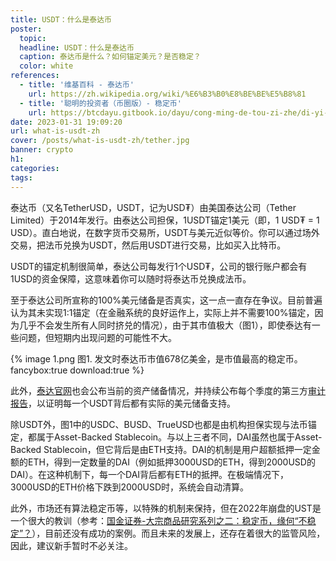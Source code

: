 ```yaml
---
title: USDT：什么是泰达币
poster:
  topic: 
  headline: USDT：什么是泰达币
  caption: 泰达币是什么？如何锚定美元？是否稳定？
  color: white
references:
  - title: '维基百科 - 泰达币'
    url: https://zh.wikipedia.org/wiki/%E6%B3%B0%E8%BE%BE%E5%B8%81
  - title: '聪明的投资者（币圈版）- 稳定币'
    url: https://btcdayu.gitbook.io/dayu/cong-ming-de-tou-zi-zhe/di-yi-zhang-tou-zi-yu-tou-ji/2.-cang-wei-guan-li-he-bao-ben-zhuan-xi
date: 2023-01-31 19:09:20
url: what-is-usdt-zh
cover: /posts/what-is-usdt-zh/tether.jpg
banner: crypto
h1:
categories:
tags:
---
```




泰达币（又名TetherUSD，USDT，记为USD₮）由美国泰达公司（Tether Limited）于2014年发行。由泰达公司担保，1USDT锚定1美元（即，1 USD₮ = 1 USD）。直白地说，在数字货币交易所，USDT与美元近似等价。你可以通过场外交易，把法币兑换为USDT，然后用USDT进行交易，比如买入比特币。

USDT的锚定机制很简单，泰达公司每发行1个USD₮，公司的银行账户都会有1USD的资金保障，这意味着你可以随时将泰达币兑换成法币。

至于泰达公司所宣称的100%美元储备是否真实，这一点一直存在争议。目前普遍认为其未实现1:1锚定（在金融系统的良好运作上，实际上并不需要100%锚定，因为几乎不会发生所有人同时挤兑的情况），由于其市值极大（图1），即使泰达有一些问题，但短期内出现问题的可能性不大。

{% image 1.png 图1. 发文时泰达币市值678亿美金，是市值最高的稳定币。 fancybox:true download:true %}

此外，[泰达官网](https://tether.to/en/)也会公布当前的资产储备情况，并持续公布每个季度的第三方[审计报告](https://tether.to/en/transparency/#reports)，以证明每一个USDT背后都有实际的美元储备支持。

除USDT外，图1中的USDC、BUSD、TrueUSD也都是由机构担保实现与法币锚定，都属于Asset-Backed Stablecoin。与以上三者不同，DAI虽然也属于Asset-Backed Stablecoin，但它背后是由ETH支持。DAI的机制是用户超额抵押一定金额的ETH，得到一定数量的DAI（例如抵押3000USD的ETH，得到2000USD的DAI）。在这种机制下，每一个DAI背后都有ETH的抵押。在极端情况下，3000USD的ETH价格下跌到2000USD时，系统会自动清算。

此外，市场还有算法稳定币等，以特殊的机制来保持，但在2022年崩盘的UST是一个很大的教训（参考：[国金证券-大宗商品研究系列之二：稳定币，缘何“不稳定”？](https://pdf.dfcfw.com/pdf/H3_AP202205311569008455_1.pdf?1653995059000.pdf)），目前还没有成功的案例。而且未来的发展上，还存在着很大的监管风险，因此，建议新手暂时不必关注。



